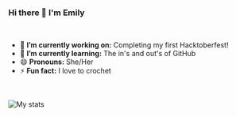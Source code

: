 ### Hi there 👋 I'm Emily 
<br>

<!--
**kree666/Kree666** is a ✨ _special_ ✨ repository because its `README.md` (this file) appears on your GitHub profile.
-->

- 🔭 **I’m currently working on:** Completing my first Hacktoberfest! 
- 🌱 **I’m currently learning:** The in's and out's of GitHub
- 😄 **Pronouns:** She/Her
- ⚡ **Fun fact:** I love to crochet 

<br>

![My stats](https://github-readme-stats.vercel.app/api?username=kree666&layout=full)

<!--![Top languages](https://github-readme-stats.vercel.app/api/top-langs/?username=kree666&layout=full&hide_border=true)
-->


<!--
![Github stats](https://img.shields.io/github/followers/kree666?color=blue&label=GITHUB%20FOLLOWERS&logo=github&style=for-the-badge)
-->



